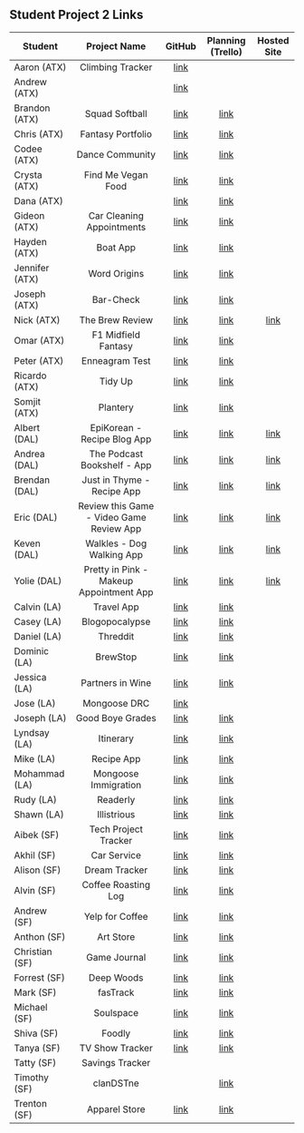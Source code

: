 ## Student Project 2 Links

| Student | Project Name | GitHub | Planning (Trello) | Hosted Site |
|---|:---:|:---:|:---:|:---:|
| Aaron (ATX) | Climbing Tracker | [link](https://github.com/AzStowe/Climbing-Tracker) |  |  |
| Andrew (ATX) |  | [link](https://github.com/armiscoe/Project2) |  |  |
| Brandon (ATX) | Squad Softball | [link](https://github.com/brandonroesler/squad-softball) | [link](https://trello.com/b/jumr33Ky/squad-softball) |  |
| Chris (ATX) | Fantasy Portfolio | [link](https://github.com/cwill833/fantasyPortfolio) | [link](https://trello.com/b/nwlwMHIK/unit-2-project) |  |
| Codee (ATX) | Dance Community | [link](https://github.com/Codeebk/dance-community-app) | [link](https://trello.com/b/VCGlFBZv/unit-2-project-dance-community) |  |
| Crysta (ATX) | Find Me Vegan Food | [link](https://github.com/crystadavis1119/FindMeVeganFood) | [link](https://trello.com/b/haN7ikxE/unit-2-project) |  |
| Dana (ATX) |  | [link](https://github.com/dhagandev/Unit2BrowserGame) | [link](https://trello.com/b/NHz5MUuz) |  |
| Gideon (ATX) | Car Cleaning Appointments | [link](https://github.com/gideonibemerejr/Car-Cleaning-Appointments) | [link](https://trello.com/b/NIJSpcg7/services-app) |  |
| Hayden (ATX) | Boat App | [link](https://github.com/Haybradshaw/unit-2-boat-app) | [link](https://trello.com/b/qqZB95ru/unit-2-project) |  |
| Jennifer (ATX) | Word Origins | [link](https://github.com/jennynm1010/word-origins-project) | [link](https://trello.com/b/ovTpKFdR/unit-2-project-word-of-the-day-app) |  |
| Joseph (ATX) | Bar-Check | [link](https://github.com/emerick23/Bar-Check) | [link](https://trello.com/b/GYv1QIs5/bar-check) |  |
| Nick (ATX) | The Brew Review | [link](https://github.com/Nick-Bueltel/The-Brew-Review) | [link](https://trello.com/b/Dbe5lKTU/sei-unit-2-brew-reviews) | [link](https://thebrewreview.herokuapp.com/) |
| Omar (ATX) | F1 Midfield Fantasy | [link](https://github.com/omarclzd/f1-midfield-fantasy) | [link](https://trello.com/b/MaQpVVbP/f1-midfield-fantasy) |  |
| Peter (ATX) | Enneagram Test | [link](https://github.com/peet1126/enneagram-story-test) | [link](https://trello.com/b/VvtXKKqM/enneagram-story-test) |  |
| Ricardo (ATX) | Tidy Up | [link](https://github.com/rcrdgrc/tidyup) | [link](https://trello.com/b/nxpSlLQU/tidyup) |  |
| Somjit (ATX) | Plantery | [link](https://github.com/sommeow/plantery) | [link](https://trello.com/b/Xud0pUh5) |  |
| Albert (DAL) | EpiKorean - Recipe Blog App | [link](https://github.com/chung972/SEI-Project-2)|[link](https://trello.com/b/pKq6iQ24/sei-project-2)  | [link](https://epikorean.herokuapp.com/) |
| Andrea (DAL) | The Podcast Bookshelf - App | [link](https://github.com/aflores94/GA-Project-Two) | [link](https://trello.com/b/lCjACVI0/my-project-two) | [link](https://thepodcastbookshelf.herokuapp.com/) |
| Brendan (DAL) | Just in Thyme - Recipe App | [link](https://github.com/flubbid/Project_2) | [link](https://trello.com/b/Haa3Zo8C)| [link](https://justinthyme.herokuapp.com/) |
| Eric (DAL) | Review this Game - Video Game Review App | [link](https://github.com/code-v1/Web-Sign-in-app.git) | [link](https://trello.com/b/Tg3erteK/my-project-two) | [link](https://thisreviewgame.herokuapp.com/) |
| Keven (DAL) | Walkles - Dog Walking App | [link](https://github.com/Kmolina009/Project-Two) | [link](https://trello.com/b/LlyTu1Li/project-two) | [link](https://walkles.herokuapp.com/) |
| Yolie (DAL) | Pretty in Pink - Makeup Appointment App | [link](https://github.com/yolieloveless/projectTwo) | [link](https://trello.com/b/vAx6l2fK/ga-project-2) | [link](https://pretty-please-sei.herokuapp.com/) |
| Calvin (LA) | Travel App | [link](https://github.com/calvinfeau/travel-app) | [link](https://trello.com/b/QEtQDyUt/project-2-sei) |  |
| Casey (LA) | Blogopocalypse | [link](https://github.com/cbrannon123/Project-2) | [link](https://trello.com/b/DmOLHFnP/m) |  |
| Daniel (LA) | Threddit | [link](https://github.com/camarenad/threddit) | [link](https://trello.com/b/feGBoOJY/sei-2) |  |
| Dominic (LA) | BrewStop | [link](https://github.com/daparducci/BrewNook-Project) | [link](https://trello.com/b/WvMVVgNB/brewstop) |  |
| Jessica (LA) | Partners in Wine | [link](https://github.com/jbokchoi/partners-in-wine) | [link](https://trello.com/b/kw7FY0HT/partners-in-wine) |  |
| Jose (LA) | Mongoose DRC | [link](https://github.com/ambrociojosec/mongoose-drc) |  |  |
| Joseph (LA) | Good Boye Grades | [link](https://github.com/JosephCoburn/good-boye-grades) | [link](https://trello.com/b/xYOIaH00/good-boi-grades) |  |
| Lyndsay (LA) | Itinerary | [link](https://github.com/lramberg/itinerary-app) | [link](https://trello.com/b/WTFynA89/project-2) |  |
| Mike (LA) | Recipe App | [link](https://github.com/butonemike/gaProject2) | [link](https://trello.com/b/sA79rdmL/ga-project-2) |  |
| Mohammad (LA) | Mongoose Immigration | [link](https://github.com/payam12444/mongoose-immigration-crud) | [link](https://trello.com/b/l7LRvVzm/immigration) |  |
| Rudy (LA) | Readerly | [link](https://github.com/rudyards/Readerly) | [link](https://trello.com/invite/accept-board) |  |
| Shawn (LA) | Illistrious | [link](https://github.com/sgk94/illistrious) | [link](https://trello.com/b/zCfeg4Il/social-media-list-app) |  |
| Aibek (SF) | Tech Project Tracker | [link](https://github.com/aibekzhv/tech-skills) | [link](https://trello.com/b/TxWzKfLX/project-2) |  |
| Akhil (SF) | Car Service | [link](https://github.com/akhilnn/auto-service-manager) | [link](https://trello.com/b/uqfUuCmQ) |  |
| Alison (SF) | Dream Tracker | [link](https://github.com/alison-codes/dreamer-app) | [link](https://trello.com/invite/b/f7MomJCv/cb5ee1900a3985a44b83af37b27698fe/project-2) |  |
| Alvin (SF) | Coffee Roasting Log | [link](https://github.com/mykindofscum/Project-2) | [link](https://trello.com/b/kdydlmXc/project-2) |  |
| Andrew (SF) | Yelp for Coffee | [link](https://github.com/andrew0788/CoffeeReview) | [link](https://trello.com/invite/b/7phJk2Ud/9361fa2b84235b3c0db272c9c2a68fc2/sei-project-2) |  |
| Anthon (SF) | Art Store | [link](https://git.generalassemb.ly/anton-yershov/guild-page) | [link](https://trello.com/b/ACvXZGgr/guild-page) |  |
| Christian (SF) | Game Journal | [link](https://github.com/nicofasho/game-journal) | [link](https://trello.com/invite/b/ywp1sSsG/1044cdefd29bb88565d0d0b532333623/ga-sei-project-2-game-journal) |  |
| Forrest (SF) | Deep Woods | [link](https://github.com/forrest216/DeepWoods) | [link](https://trello.com/b/MZnGURHV/sei-project-2-deepwoods) |  |
| Mark (SF) | fasTrack | [link](https://github.com/mjwcollins/fasTrack) | [link](https://trello.com/b/k7hE8HVw/sei-project-2) |  |
| Michael (SF) | Soulspace | [link](https://github.com/mikebailey-ga/squadspace) | [link](https://trello.com/b/s4LwnM4j/squadspace) |  |
| Shiva (SF) | Foodly | [link](https://github.com/gebtraze11/foodly) | [link](https://trello.com/invite/b/hEzr5EDm/f37eff2f655d01acd28be622bb83e576/project-2) |  |
| Tanya (SF) | TV Show Tracker | [link](https://github.com/tanyasadarangani/TvShowReviewer) | [link](https://trello.com/b/9uaVqEkz/seiproject2) |  |
| Tatty (SF) | Savings Tracker |  |  |  |
| Timothy (SF) | clanDSTne |  | [link](https://trello.com/b/pDXEXF9O) |  |
| Trenton (SF) | Apparel Store | [link](https://github.com/trentjblackwell/store) | [link](https://trello.com/b/v8XB1NnR/project2-online-apparel-store) |  |
